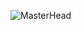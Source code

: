 ![MasterHead](https://www.applify.com.sg/blog/wp-content/uploads/2023/08/What-is-the-Difference-Between-Web-Development-and-Programming.jpg)






